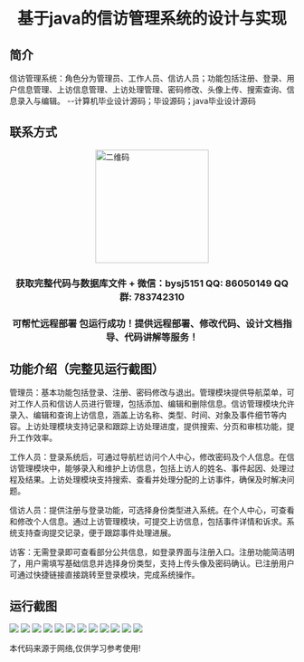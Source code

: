 <p><h1 align="center">基于java的信访管理系统的设计与实现</h1></p>

## 简介
信访管理系统：角色分为管理员、工作人员、信访人员；功能包括注册、登录、用户信息管理、上访信息管理、上访处理管理、密码修改、头像上传、搜索查询、信息录入与编辑。    --计算机毕业设计源码；毕设源码；java毕业设计源码


## 联系方式
<img src="https://bs-1329754181.cos.ap-shanghai.myqcloud.com/wx.jpg" alt="二维码" style="display: block; margin: 0 auto;" width="200px">
<p><h3 align="center">获取完整代码与数据库文件 + 微信：bysj5151 QQ: 86050149 QQ群: 783742310</h3></p>
<p><h3 align="center">可帮忙远程部署 包运行成功！提供远程部署、修改代码、设计文档指导、代码讲解等服务！</h3></p>

## 功能介绍（完整见运行截图）
管理员：基本功能包括登录、注册、密码修改与退出。管理模块提供导航菜单，可对工作人员和信访人员进行管理，包括添加、编辑和删除信息。信访管理模块允许录入、编辑和查询上访信息，涵盖上访名称、类型、时间、对象及事件细节等内容。上访处理模块支持记录和跟踪上访处理进度，提供搜索、分页和审核功能，提升工作效率。

工作人员：登录系统后，可通过导航栏访问个人中心，修改密码及个人信息。在信访管理模块中，能够录入和维护上访信息，包括上访人的姓名、事件起因、处理过程及结果。上访处理模块支持搜索、查看并处理分配的上访事件，确保及时解决问题。

信访人员：提供注册与登录功能，可选择身份类型进入系统。在个人中心，可查看和修改个人信息。通过上访管理模块，可提交上访信息，包括事件详情和诉求。系统支持查询提交记录，便于跟踪事件处理进展。

访客：无需登录即可查看部分公共信息，如登录界面与注册入口。注册功能简洁明了，用户需填写基础信息并选择身份类型，支持上传头像及密码确认。已注册用户可通过快捷链接直接跳转至登录模块，完成系统操作。


## 运行截图
![](https://bs-1329754181.cos.ap-shanghai.myqcloud.com/ssm/XinfangGuanLiXiTong/img/001.jpg)
![](https://bs-1329754181.cos.ap-shanghai.myqcloud.com/ssm/XinfangGuanLiXiTong/img/002.jpg)
![](https://bs-1329754181.cos.ap-shanghai.myqcloud.com/ssm/XinfangGuanLiXiTong/img/003.jpg)
![](https://bs-1329754181.cos.ap-shanghai.myqcloud.com/ssm/XinfangGuanLiXiTong/img/004.jpg)
![](https://bs-1329754181.cos.ap-shanghai.myqcloud.com/ssm/XinfangGuanLiXiTong/img/005.jpg)
![](https://bs-1329754181.cos.ap-shanghai.myqcloud.com/ssm/XinfangGuanLiXiTong/img/006.jpg)
![](https://bs-1329754181.cos.ap-shanghai.myqcloud.com/ssm/XinfangGuanLiXiTong/img/007.jpg)
![](https://bs-1329754181.cos.ap-shanghai.myqcloud.com/ssm/XinfangGuanLiXiTong/img/008.jpg)
![](https://bs-1329754181.cos.ap-shanghai.myqcloud.com/ssm/XinfangGuanLiXiTong/img/009.jpg)
![](https://bs-1329754181.cos.ap-shanghai.myqcloud.com/ssm/XinfangGuanLiXiTong/img/010.jpg)
![](https://bs-1329754181.cos.ap-shanghai.myqcloud.com/ssm/XinfangGuanLiXiTong/img/011.jpg)
![](https://bs-1329754181.cos.ap-shanghai.myqcloud.com/ssm/XinfangGuanLiXiTong/img/012.jpg)

<p>本代码来源于网络,仅供学习参考使用!</p>
